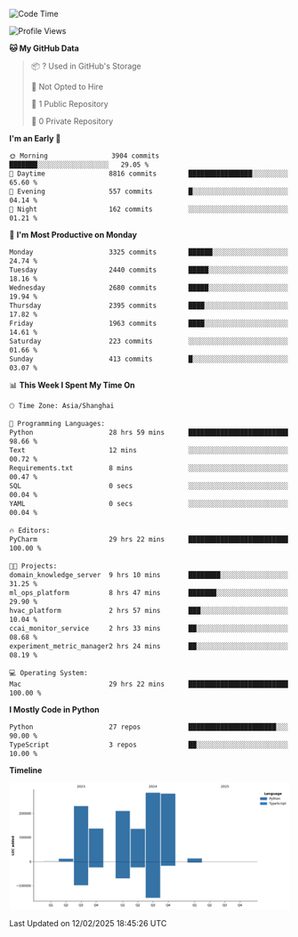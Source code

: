 <!--START_SECTION:waka-->
![Code Time](http://img.shields.io/badge/Code%20Time-113%20hrs%2040%20mins-blue)

![Profile Views](http://img.shields.io/badge/Profile%20Views-0-blue)

**🐱 My GitHub Data** 

> 📦 ? Used in GitHub's Storage 
 > 
> 🚫 Not Opted to Hire
 > 
> 📜 1 Public Repository 
 > 
> 🔑 0 Private Repository 
 > 
**I'm an Early 🐤** 

```text
🌞 Morning                3904 commits        ███████░░░░░░░░░░░░░░░░░░   29.05 % 
🌆 Daytime                8816 commits        ████████████████░░░░░░░░░   65.60 % 
🌃 Evening                557 commits         █░░░░░░░░░░░░░░░░░░░░░░░░   04.14 % 
🌙 Night                  162 commits         ░░░░░░░░░░░░░░░░░░░░░░░░░   01.21 % 
```
📅 **I'm Most Productive on Monday** 

```text
Monday                   3325 commits        ██████░░░░░░░░░░░░░░░░░░░   24.74 % 
Tuesday                  2440 commits        █████░░░░░░░░░░░░░░░░░░░░   18.16 % 
Wednesday                2680 commits        █████░░░░░░░░░░░░░░░░░░░░   19.94 % 
Thursday                 2395 commits        ████░░░░░░░░░░░░░░░░░░░░░   17.82 % 
Friday                   1963 commits        ████░░░░░░░░░░░░░░░░░░░░░   14.61 % 
Saturday                 223 commits         ░░░░░░░░░░░░░░░░░░░░░░░░░   01.66 % 
Sunday                   413 commits         █░░░░░░░░░░░░░░░░░░░░░░░░   03.07 % 
```


📊 **This Week I Spent My Time On** 

```text
🕑︎ Time Zone: Asia/Shanghai

💬 Programming Languages: 
Python                   28 hrs 59 mins      █████████████████████████   98.66 % 
Text                     12 mins             ░░░░░░░░░░░░░░░░░░░░░░░░░   00.72 % 
Requirements.txt         8 mins              ░░░░░░░░░░░░░░░░░░░░░░░░░   00.47 % 
SQL                      0 secs              ░░░░░░░░░░░░░░░░░░░░░░░░░   00.04 % 
YAML                     0 secs              ░░░░░░░░░░░░░░░░░░░░░░░░░   00.04 % 

🔥 Editors: 
PyCharm                  29 hrs 22 mins      █████████████████████████   100.00 % 

🐱‍💻 Projects: 
domain_knowledge_server  9 hrs 10 mins       ████████░░░░░░░░░░░░░░░░░   31.25 % 
ml_ops_platform          8 hrs 47 mins       ███████░░░░░░░░░░░░░░░░░░   29.90 % 
hvac_platform            2 hrs 57 mins       ███░░░░░░░░░░░░░░░░░░░░░░   10.04 % 
ccai_monitor_service     2 hrs 33 mins       ██░░░░░░░░░░░░░░░░░░░░░░░   08.68 % 
experiment_metric_manager2 hrs 24 mins       ██░░░░░░░░░░░░░░░░░░░░░░░   08.19 % 

💻 Operating System: 
Mac                      29 hrs 22 mins      █████████████████████████   100.00 % 
```

**I Mostly Code in Python** 

```text
Python                   27 repos            ██████████████████████░░░   90.00 % 
TypeScript               3 repos             ██░░░░░░░░░░░░░░░░░░░░░░░   10.00 % 
```



**Timeline**

![Lines of Code chart](https://raw.githubusercontent.com/jixingyou/jixingyou/main/assets/bar_graph.png)


 Last Updated on 12/02/2025 18:45:26 UTC
<!--END_SECTION:waka-->